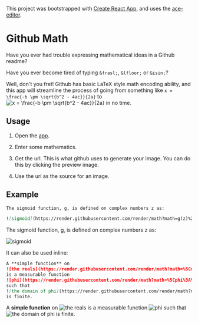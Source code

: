 This project was bootstrapped with [Create React
App](https://github.com/facebook/create-react-app), and uses the
[ace-editor](https://ace.c9.io/).

# Github Math

Have you ever had trouble expressing mathematical ideas in a Github readme?

Have you ever become tired of typing `&frasl;`, `&lfloor;` or `&isin;`?

Well, don't you fret! Github has basic LaTeX style math encoding ability, and
this app will streamline the process of going from something like `x = \frac{-b \pm \sqrt{b^2 - 4ac}}{2a}` to ![x = \frac{-b \pm \sqrt{b^2 -
4ac}}{2a}](https://render.githubusercontent.com/render/math?math=x%20%3D%20%5Cfrac%7B-b%20%5Cpm%20%5Csqrt%7Bb%5E2%20-%204ac%7D%7D%7B2a%7D)
in no time.

## Usage

1. Open the [app](https://shlappas.com/github-math/).

2. Enter some mathematics.

3. Get the url. This is what github uses to generate your image. You can do this
   by clicking the preview image.

4. Use the url as the source for an image.

## Example

```markdown
The sigmoid function, g, is defined on complex numbers z as:

![sigmoid](https://render.githubusercontent.com/render/math?math=g(z)%20%3D%20%5Cfrac%7B1%7D%7B1%20%2B%20e%5E%7B-z%7D%7D)
```

The sigmoid function, g, is defined on complex numbers z as:

![sigmoid](https://render.githubusercontent.com/render/math?math=g(z)%20%3D%20%5Cfrac%7B1%7D%7B1%20%2B%20e%5E%7B-z%7D%7D)

It can also be used inline:

```markdown
A **simple function** on
![the reals](https://render.githubusercontent.com/render/math?math=%5Cmathbb%7BR%7D)
is a measurable function
![phi](https://render.githubusercontent.com/render/math?math=%5Cphi%3A%5Cmathbb%7BR%7D%5Cto%5Cmathbb%7BR%7D)
such that
![the domain of phi](https://render.githubusercontent.com/render/math?math=%5Cphi(%5Cmathbb%7BR%7D))
is finite.
```

A **simple function** on
![the reals](https://render.githubusercontent.com/render/math?math=%5Cmathbb%7BR%7D)
is a measurable function
![phi](https://render.githubusercontent.com/render/math?math=%5Cphi%3A%5Cmathbb%7BR%7D%5Cto%5Cmathbb%7BR%7D)
such that
![the domain of phi](https://render.githubusercontent.com/render/math?math=%5Cphi(%5Cmathbb%7BR%7D))
is finite.
